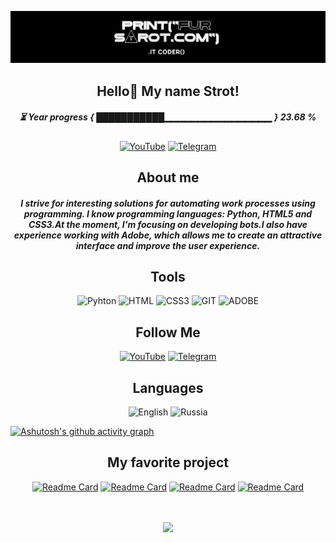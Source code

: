 [![Header](https://github.com/FurStrot/FurStrot/blob/main/assets/header.jpg)](https://www.youtube.com/@FurStrot)

<div align="center">

## Hello👋 My name Strot!

##### ⏳ Year progress { ███████████▁▁▁▁▁▁▁▁▁▁▁▁▁▁▁▁ } 23.68 %

[![YouTube](https://shields.microej.com/badge/YouTube-000000?style=for-the-badge&logo=YouTube&logoColor=ffffff)](https://www.youtube.com/@FurStrot)
[![Telegram](https://shields.microej.com/badge/Telegram-000000?style=for-the-badge&logo=Telegram&logoColor=ffffff)](https://t.me/FurStrot)

## About me

##### I strive for interesting solutions for automating work processes using programming. I know programming languages: Python, HTML5 and CSS3.At the moment, I'm focusing on developing bots.I also have experience working with Adobe, which allows me to create an attractive interface and improve the user experience.
## Tools

![Pyhton](https://shields.microej.com/badge/Python-000000?style=for-the-badge&logo=Python&logoColor=ffffff)
![HTML](https://shields.microej.com/badge/HTML-000000?style=for-the-badge&logo=html5&logoColor=ffffff)
![CSS3](https://shields.microej.com/badge/CSS3-000000?style=for-the-badge&logo=CSS3&logoColor=ffffff)
![GIT](https://shields.microej.com/badge/GIT-000000?style=for-the-badge&logo=GIT&logoColor=ffffff)
![ADOBE](https://shields.microej.com/badge/Adobe-000000?style=for-the-badge&logo=ADOBE&logoColor=ffffff)

## Follow Me
[![YouTube](https://shields.microej.com/badge/YouTube-000000?style=for-the-badge&logo=YouTube&logoColor=ffffff)](https://www.youtube.com/@FurStrot)
[![Telegram](https://shields.microej.com/badge/Telegram-000000?style=for-the-badge&logo=Telegram&logoColor=ffffff)](https://t.me/FurStrot)

## Languages

![English](https://shields.microej.com/badge/English-000000?style=for-the-badge&logo=🇺🇸)
![Russia](https://shields.microej.com/badge/Russia-000000?style=for-the-badge&logo=ru)

</div>

[![Ashutosh's github activity graph](https://github-readme-activity-graph.vercel.app/graph?username=FurStrot&bg_color=000000&color=ffffff&line=ffffff&point=ffffff&area=false&hide_border=true)](https://github.com/ashutosh00710/github-readme-activity-graph)

<div align="center">


## My favorite project

[![Readme Card](https://github-readme-stats.vercel.app/api/pin/?username=FurStrot&repo=Bot_911\&title_color=fff\&icon_color=f9f9f9\&text_color=9f9f9f\&bg_color=151515)](https://github.com/FurStrot/Bot_911)
[![Readme Card](https://github-readme-stats.vercel.app/api/pin/?username=FurStrot&repo=Bot_Helper\&title_color=fff\&icon_color=f9f9f9\&text_color=9f9f9f\&bg_color=151515)](https://github.com/FurStrot/Bot_Helper)
[![Readme Card](https://github-readme-stats.vercel.app/api/pin/?username=FurStrot&repo=Bot_Censor\&title_color=fff\&icon_color=f9f9f9\&text_color=9f9f9f\&bg_color=151515)](https://github.com/FurStrot/Bot_Censor)
[![Readme Card](https://github-readme-stats.vercel.app/api/pin/?username=FurStrot&repo=text_edit_py_qt\&title_color=fff\&icon_color=f9f9f9\&text_color=9f9f9f\&bg_color=151515)](https://github.com/FurStrot/text_edit_py_qt)

ㅤ

<picture>
  <source
    srcset="https://github-readme-stats.vercel.app/api?username=FurStrot&show_icons=true&theme=dark"
    media="(prefers-color-scheme: dark)"
  />
  <source
    srcset="https://github-readme-stats.vercel.app/api?username=anuraghazra&show_icons=true"
    media="(prefers-color-scheme: light), (prefers-color-scheme: no-preference)"
  />
  <img src="https://github-readme-stats.vercel.app/api?username=anuraghazra&show_icons=true" />
</picture>


</div>